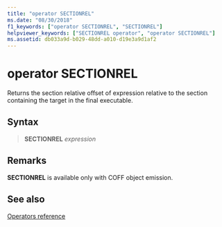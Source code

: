 ```yaml
---
title: "operator SECTIONREL"
ms.date: "08/30/2018"
f1_keywords: ["operator SECTIONREL", "SECTIONREL"]
helpviewer_keywords: ["SECTIONREL operator", "operator SECTIONREL"]
ms.assetid: db033a9d-b029-48dd-a010-d19e3a9d1af2
---
```

# operator SECTIONREL

Returns the section relative offset of expression relative to the section containing the target in the final executable.

## Syntax

> **SECTIONREL** *expression*

## Remarks

**SECTIONREL** is available only with COFF object emission.

## See also

[Operators reference](operators-reference.md)
